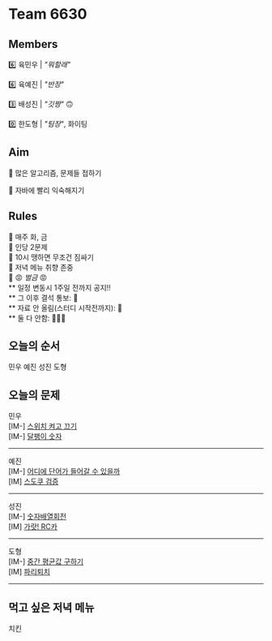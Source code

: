 # Team 6630

## Members
:six:   육민우 | *"뭐할래"*

:six:   육예진 | *"반장"*

:three: 배성진 | *"깃짱"*  🙃

:zero:  한도형 | *"팀장"*,  화이팅

## Aim
:dart: 많은 알고리즘, 문제들 접하기

:dart: 자바에 빨리 익숙해지기

## Rules
:pushpin: 매주 화, 금  
:pushpin: 인당 2문제  
:pushpin: 10시 땡하면 무조건 짐싸기  
:pushpin: 저녁 메뉴 취향 존중  
:pushpin: :rage: *벌금* :rage:  
** 일정 변동시 1주일 전까지 공지!!  
** 그 이후 결석 통보: :money_with_wings:  
** 자료 안 올림(스터디 시작전까지): :money_with_wings:    
** 둘 다 안함: :money_with_wings::money_with_wings::money_with_wings:    

## 오늘의 순서
민우
예진
성진
도형
## 오늘의 문제
민우  
[IM-] [스위치 켜고 끄기](https://www.google.com/url?q=https://www.acmicpc.net/problem/1244&sa=D&source=editors&ust=1676883876171254&usg=AOvVaw00FmQmDSYlkGmcg9dVXvzf)  
[IM-] [달팽이 숫자](https://www.google.com/url?q=https://swexpertacademy.com/main/code/problem/problemDetail.do?contestProbId%3DAV5PobmqAPoDFAUq%26categoryId%3DAV5PobmqAPoDFAUq%26categoryType%3DCODE%26problemTitle%3D%25EB%258B%25AC%25ED%258C%25BD%25EC%259D%25B4%26orderBy%3DFIRST_REG_DATETIME%26selectCodeLang%3DALL%26select-1%3D%26pageSize%3D10%26pageIndex%3D1&sa=D&source=editors&ust=1676883876180821&usg=AOvVaw2wit6GbvDMkUBMW4grKkfx)

___
예진  
[IM-] [어디에 단어가 들어갈 수 있을까](https://swexpertacademy.com/main/code/problem/problemDetail.do?contestProbId=AV5PuPq6AaQDFAUq)  
[IM] [스도쿠 검증](https://swexpertacademy.com/main/code/problem/problemDetail.do?contestProbId=AV5Psz16AYEDFAUq)
___
성진  
[IM-] [숫자배열회전](https://swexpertacademy.com/main/code/problem/problemDetail.do?contestProbId=AV5Pq-OKAVYDFAUq)  
[IM] [가랏! RC카](https://swexpertacademy.com/main/code/problem/problemDetail.do?contestProbId=AV5PjMgaALgDFAUq)

___
도형  
[IM-] [중간 평균값 구하기](https://swexpertacademy.com/main/code/problem/problemDetail.do?contestProbId=AV5Pw_-KAdcDFAUq)  
[IM] [파리퇴치](https://swexpertacademy.com/main/code/problem/problemDetail.do?contestProbId=AV5PzOCKAigDFAUq)
___

## 먹고 싶은 저녁 메뉴
치킨
